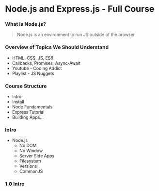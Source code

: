 # Node.js and Express.js - Full Course 

### What is Node.js? 
> Node.js is an environment to run JS outside of the browser

### Overview of Topics We Should Understand
* HTML, CSS, JS, ES6
* Callbacks, Promises, Async-Await
* Youtube - Coding Addict
* Playlist - JS Nuggets 

### Course Structure 
* Intro
* Install
* Node Fundamentals
* Express Tutorial
* Building Apps...

### Intro
- Node.js 
  - No DOM
  - No Window
  - Server Side Apps
  - Filesystem
  - Versions 
  - CommonJS

### 1.0 Intro
